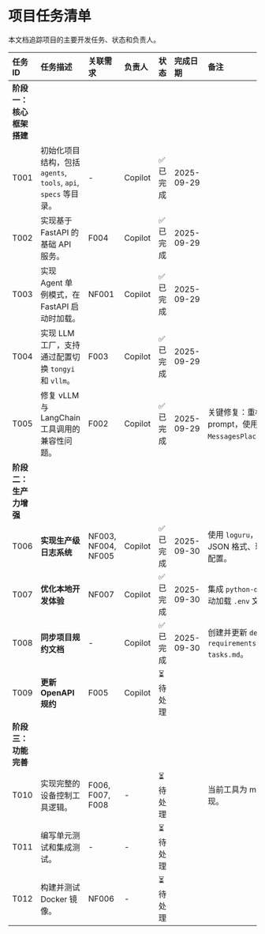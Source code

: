 # 项目任务清单

本文档追踪项目的主要开发任务、状态和负责人。

| 任务 ID | 任务描述 | 关联需求 | 负责人 | 状态 | 完成日期 | 备注 |
| :--- | :--- | :--- | :--- | :--- | :--- | :--- |
| **阶段一：核心框架搭建** |
| T001 | 初始化项目结构，包括 `agents`, `tools`, `api`, `specs` 等目录。 | - | Copilot | ✅ 已完成 | 2025-09-29 | |
| T002 | 实现基于 FastAPI 的基础 API 服务。 | F004 | Copilot | ✅ 已完成 | 2025-09-29 | |
| T003 | 实现 Agent 单例模式，在 FastAPI 启动时加载。 | NF001 | Copilot | ✅ 已完成 | 2025-09-29 | |
| T004 | 实现 LLM 工厂，支持通过配置切换 `tongyi` 和 `vllm`。 | F003 | Copilot | ✅ 已完成 | 2025-09-29 | |
| T005 | 修复 vLLM 与 LangChain 工具调用的兼容性问题。 | F002 | Copilot | ✅ 已完成 | 2025-09-29 | 关键修复：重构 prompt，使用 `MessagesPlaceholder`。 |
| **阶段二：生产力增强** |
| T006 | **实现生产级日志系统** | NF003, NF004, NF005 | Copilot | ✅ 已完成 | 2025-09-30 | 使用 `loguru`，支持 JSON 格式、环境变量配置。 |
| T007 | **优化本地开发体验** | NF007 | Copilot | ✅ 已完成 | 2025-09-30 | 集成 `python-dotenv` 自动加载 `.env` 文件。 |
| T008 | **同步项目规约文档** | - | Copilot | ✅ 已完成 | 2025-09-30 | 创建并更新 `designs.md`, `requirements.md`, `tasks.md`。 |
| T009 | **更新 OpenAPI 规约** | F005 | Copilot | ⏳ 待处理 | | |
| **阶段三：功能完善** |
| T010 | 实现完整的设备控制工具逻辑。 | F006, F007, F008 | - | ⏳ 待处理 | | 当前工具为 mock 实现。 |
| T011 | 编写单元测试和集成测试。 | - | - | ⏳ 待处理 | | |
| T012 | 构建并测试 Docker 镜像。 | NF006 | - | ⏳ 待处理 | | |
